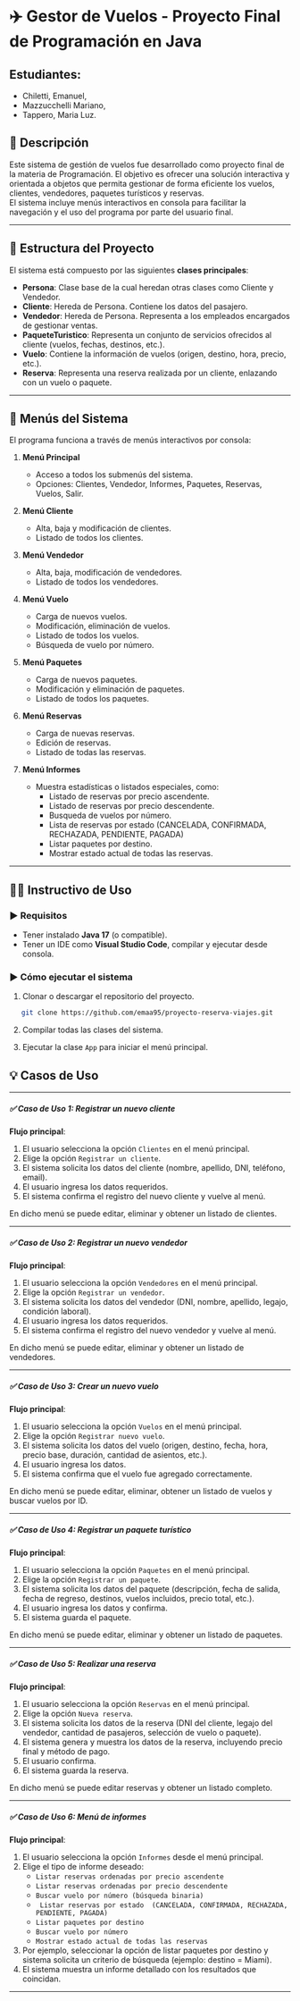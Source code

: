 # ✈️ Gestor de Vuelos - Proyecto Final de Programación en Java
## Estudiantes: 
- Chiletti, Emanuel,
- Mazzucchelli Mariano,
- Tappero, Maria Luz.

## 📌 Descripción

Este sistema de gestión de vuelos fue desarrollado como proyecto final de la materia de Programación. El objetivo es ofrecer una solución interactiva y orientada a objetos que permita gestionar de forma eficiente los vuelos, clientes, vendedores, paquetes turísticos y reservas.  
El sistema incluye menús interactivos en consola para facilitar la navegación y el uso del programa por parte del usuario final.

---

## 🧩 Estructura del Proyecto

El sistema está compuesto por las siguientes **clases principales**:

- **Persona**: Clase base de la cual heredan otras clases como Cliente y Vendedor.
- **Cliente**: Hereda de Persona. Contiene los datos del pasajero.
- **Vendedor**: Hereda de Persona. Representa a los empleados encargados de gestionar ventas.
- **PaqueteTuristico**: Representa un conjunto de servicios ofrecidos al cliente (vuelos, fechas, destinos, etc.).
- **Vuelo**: Contiene la información de vuelos (origen, destino, hora, precio, etc.).
- **Reserva**: Representa una reserva realizada por un cliente, enlazando con un vuelo o paquete.

---

## 🧭 Menús del Sistema

El programa funciona a través de menús interactivos por consola:

1. **Menú Principal**
   - Acceso a todos los submenús del sistema.
   - Opciones: Clientes, Vendedor, Informes, Paquetes, Reservas, Vuelos, Salir.

2. **Menú Cliente**
   - Alta, baja y modificación de clientes.
   - Listado de todos los clientes.

3. **Menú Vendedor**
   - Alta, baja, modificación de vendedores.
   - Listado de todos los vendedores.

4. **Menú Vuelo**
   - Carga de nuevos vuelos.
   - Modificación, eliminación de vuelos.
   - Listado de todos los vuelos.
   - Búsqueda de vuelo por número.

5. **Menú Paquetes**
   - Carga de nuevos paquetes.
   - Modificación y eliminación de paquetes.
   - Listado de todos los paquetes.

6. **Menú Reservas**
   - Carga de nuevas reservas.
   - Edición de reservas.
   - Listado de todas las reservas.

7. **Menú Informes**
   - Muestra estadísticas o listados especiales, como:
     - Listado de reservas por precio ascendente.
     - Listado de reservas por precio descendente.
     - Busqueda de vuelos por número.
     - Lista de reservas por estado (CANCELADA, CONFIRMADA, RECHAZADA, PENDIENTE, PAGADA)
     - Listar paquetes por destino.
     - Mostrar estado actual de todas las reservas.

---

## 🧑‍💻 Instructivo de Uso

### ▶️ Requisitos

- Tener instalado **Java 17** (o compatible).
- Tener un IDE como **Visual Studio Code**, compilar y ejecutar desde consola.

### ▶️ Cómo ejecutar el sistema

1. Clonar o descargar el repositorio del proyecto.

```bash
   git clone https://github.com/emaa95/proyecto-reserva-viajes.git
```

2. Compilar todas las clases del sistema.

3. Ejecutar la clase `App` para iniciar el menú principal.


## 💡 Casos de Uso

---

##### ✅ Caso de Uso 1: Registrar un nuevo cliente

**Flujo principal**:
1. El usuario selecciona la opción `Clientes` en el menú principal.
2. Elige la opción `Registrar un cliente`.
3. El sistema solicita los datos del cliente (nombre, apellido, DNI, teléfono, email).
4. El usuario ingresa los datos requeridos.
5. El sistema confirma el registro del nuevo cliente y vuelve al menú.

En dicho menú se puede editar, eliminar y obtener un listado de clientes.

---

##### ✅ Caso de Uso 2: Registrar un nuevo vendedor

**Flujo principal**:
1. El usuario selecciona la opción `Vendedores` en el menú principal.
2. Elige la opción `Registrar un vendedor`.
3. El sistema solicita los datos del vendedor (DNI, nombre, apellido, legajo, condición laboral).
4. El usuario ingresa los datos requeridos.
5. El sistema confirma el registro del nuevo vendedor y vuelve al menú.

En dicho menú se puede editar, eliminar y obtener un listado de vendedores.

---

##### ✅ Caso de Uso 3: Crear un nuevo vuelo

**Flujo principal**:
1. El usuario selecciona la opción `Vuelos` en el menú principal.
2. Elige la opción `Registrar nuevo vuelo`.
3. El sistema solicita los datos del vuelo (origen, destino, fecha, hora, precio base, duración, cantidad de asientos, etc.).
4. El usuario ingresa los datos.
5. El sistema confirma que el vuelo fue agregado correctamente.

En dicho menú se puede editar, eliminar, obtener un listado de vuelos y buscar vuelos por ID.

---

##### ✅ Caso de Uso 4: Registrar un paquete turístico

**Flujo principal**:
1. El usuario selecciona la opción `Paquetes` en el menú principal.
2. Elige la opción `Registrar un paquete`.
3. El sistema solicita los datos del paquete (descripción, fecha de salida, fecha de regreso, destinos, vuelos incluidos, precio total, etc.).
4. El usuario ingresa los datos y confirma.
5. El sistema guarda el paquete.

En dicho menú se puede editar, eliminar y obtener un listado de paquetes.

---

##### ✅ Caso de Uso 5: Realizar una reserva

**Flujo principal**:
1. El usuario selecciona la opción `Reservas` en el menú principal.
2. Elige la opción `Nueva reserva`.
3. El sistema solicita los datos de la reserva (DNI del cliente, legajo del vendedor, cantidad de pasajeros, selección de vuelo o paquete).
4. El sistema genera y muestra los datos de la reserva, incluyendo precio final y método de pago.
5. El usuario confirma.
6. El sistema guarda la reserva.

En dicho menú se puede editar reservas y obtener un listado completo.

---

##### ✅ Caso de Uso 6: Menú de informes

**Flujo principal**:
1. El usuario selecciona la opción `Informes` desde el menú principal.
2. Elige el tipo de informe deseado:
   - `Listar reservas ordenadas por precio ascendente`
   - `Listar reservas ordenadas por precio descendente`
   - `Buscar vuelo por número (búsqueda binaria)`
   - ` Listar reservas por estado  (CANCELADA, CONFIRMADA, RECHAZADA, PENDIENTE, PAGADA)`
   - `Listar paquetes por destino`
   - `Buscar vuelo por número`
   - `Mostrar estado actual de todas las reservas`
4. Por ejemplo, seleccionar la opción de listar paquetes por destino y sistema solicita un criterio de búsqueda (ejemplo: destino = Miami).
5. El sistema muestra un informe detallado con los resultados que coincidan.
---

